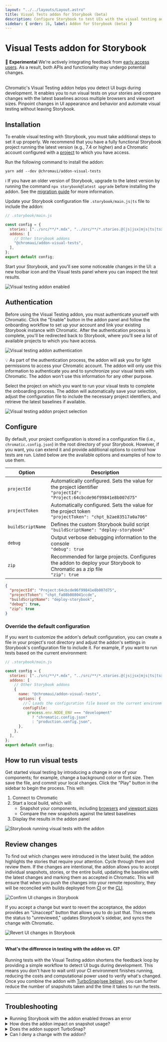 ```yaml
---
layout: "../../layouts/Layout.astro"
title: Visual Tests addon for Storybook (beta)
description: Configure Storybook to test UIs with the visual testing addon
sidebar: { order: 16, label: Addon for Storybook (beta) }
---
```


# Visual Tests addon for Storybook

<div class="aside" style="margin-bottom: 2rem;">

🧪 **Experimental** We're actively integrating feedback from [early access users](https://forms.gle/NCDV1BMGuNfjWrPm9). As a result, both APIs and functionality may undergo potential changes.

</div>

Chromatic's Visual Testing addon helps you detect UI bugs during development. It enables you to run visual tests on your stories and compare changes with the latest baselines across multiple browsers and viewport sizes. Pinpoint changes in UI appearance and behavior and automate visual testing without leaving Storybook.

## Installation

To enable visual testing with Storybook, you must take additional steps to set it up properly. We recommend that you have a fully functional Storybook project running the latest version (e.g., 7.4 or higher) and a Chromatic account configured with a [project](/docs/setup#sign-up) to which you have access.

Run the following command to install the addon:

```shell
yarn add --dev @chromaui/addon-visual-tests
```

<div class="aside">

ℹ️ If you have an older version of Storybook, upgrade to the latest version by running the command `npx storybook@latest upgrade` before installing the addon. See the [migration guide](https://storybook.js.org/docs/7.0/react/migration-guide) for more information.

</div>

Update your Storybook configuration file `.storybook/main.js|ts` file to include the addon:

```js
// .storybook/main.js

const config = {
  stories: ["../src/**/*.mdx", "../src/**/*.stories.@(js|jsx|mjs|ts|tsx)"],
  addons: [
    // Other Storybook addons
    "@chromaui/addon-visual-tests",
  ],
};
export default config;
```

Start your Storybook, and you'll see some noticeable changes in the UI: a new toolbar icon and the Visual tests panel where you can inspect the test results.

![Visual testing addon enabled](../../images/visual-tests-enable.png)

## Authentication

Before using the Visual Testing addon, you must authenticate yourself with Chromatic. Click the "Enable" button in the addon panel and follow the onboarding workflow to set up your account and link your existing Storybook instance with Chromatic. After the authentication process is complete, you'll be redirected back to Storybook, where you'll see a list of available projects to which you have access.

![Visual testing addon authentication](../../images/visual-tests-sign-in.png)

<div class="aside">

💡 As part of the authentication process, the addon will ask you for light permissions to access your Chromatic account. The addon will only use this information to authenticate you and to synchronize your visual tests with Chromatic. The addon won't use this information for any other purpose.

</div>

Select the project on which you want to run your visual tests to complete the onboarding process. The addon will automatically save your selection, adjust the configuration file to include the necessary project identifiers, and retrieve the latest baselines if available.

![Visual testing addon project selection](../../images/visual-tests-project-selection.png)

## Configure

By default, your project configuration is stored in a configuration file (i.e., `chromatic.config.json`) in the root directory of your Storybook. However, if you want, you can extend it and provide additional options to control how tests are run. Listed below are the available options and examples of how to use them.

| Option            | Description                                                                                                                  |
| ----------------- | ---------------------------------------------------------------------------------------------------------------------------- |
| `projectId`       | Automatically configured. Sets the value for the project identifier <br/> `"projectId": "Project:64cbcde96f99841e8b007d75"`  |
| `projectToken`    | Automatically configured. Sets the value for the project token <br/> `"projectToken": "chpt_b2ae83517a0a706"`                |
| `buildScriptName` | Defines the custom Storybook build script <br/> `"buildScriptName": "deploy-storybook"`                                      |
| `debug`           | Output verbose debugging information to the console <br/> `"debug": true`                                                    |
| `zip`             | Recommended for large projects. Configures the addon to deploy your Storybook to Chromatic as a zip file <br/> `"zip": true` |

```json
{
  "projectId": "Project:64cbcde96f99841e8b007d75",
  "projectToken": "chpt_fa88b088041ccde",
  "buildScriptName": "deploy-storybook",
  "debug": true,
  "zip": true
}
```

### Override the default configuration

If you want to customize the addon's default configuration, you can create a file in your project's root directory and adjust the addon's settings in Storybook's configuration file to include it. For example, if you want to run tests based on the current environment:

```js
// .storybook/main.js

const config = {
  stories: ["../src/**/*.mdx", "../src/**/*.stories.@(js|jsx|mjs|ts|tsx)"],
  addons: [
    // Other Storybook addons
    {
      name: "@chromaui/addon-visual-tests",
      options: {
        //👇 Loads the configuration file based on the current environment
        configFile:
          process.env.NODE_ENV === "development"
            ? "chromatic.config.json"
            : "production.config.json",
      },
    },
  ],
};
export default config;
```

## How to run visual tests

Get started visual testing by introducing a change in one of your components; for example, change a background color or font size. Then save the file, and commit your local changes. Click the "Play" button in the sidebar to begin the process. This will:

1. Connect to Chromatic
2. Start a local build, which will:
   - Snapshot your components, including [browsers](/docs/browsers) and [viewport sizes](/docs/viewports)
   - Compare the new snapshots against the latest baselines
3. Display the results in the addon panel

![Storybook running visual tests with the addon](../../images/visual-tests-run-tests.png)

## Review changes

To find out which changes were introduced in the latest build, the addon highlights the stories that require your attention. Cycle through them and review them. If the changes are intentional, the addon allows you to accept individual snapshots, stories, or the entire build, updating the baseline with the latest changes and marking them as accepted in Chromatic. This will ensure that when you push the changes into your remote repository, they will be reconciled with builds deployed from [CI](/docs/ci) or the [CLI](/docs/cli).

![Confirm UI changes in Storybook](../../images/visual-tests-accept-all.png)

If you accept a change but want to revert the acceptance, the addon provides an "Unaccept" button that allows you to do just that. This resets the status to "unreviewed," updates Storybook's sidebar, and syncs the change with Chromatic.

![Revert UI changes in Storybook](../../images/visual-tests-unaccept.png)

---

#### What's the difference in testing with the addon vs. CI?

Running tests with the Visual Testing addon shortens the feedback loop by providing a simple workflow to detect UI bugs during development. This means you don't have to wait until your CI environment finishes running, reducing the costs and computational power used to verify what's changed. Once you combine the addon with [TurboSnap](/docs/turbosnap)([see below](#turbosnap-support)), you can further reduce the number of snapshots taken and the time it takes to run the tests.

---

## Troubleshooting

<details>
<summary>Running Storybook with the addon enabled throws an error</summary>

When running Storybook with the addon enabled, you may encounter the following error:

```shell
const stringWidth = require('string-width');

Error [ERR_REQUIRE_ESM]: require() of ES Module /my-project/node_modules/string-width/index.js is not supported.
```

This is a [known issue](https://github.com/storybookjs/storybook/issues/22431#issuecomment-1630086092) when using an older version of the Yarn package manager (e.g., version 1.x). To solve this issue, you can upgrade to the latest stable version. However, if you cannot upgrade, adjust your `package.json` file and provide a resolution field to enable the Yarn package manager to install the correct dependencies. In doing so, you may be required to delete your `node_modules` directory and `yarn.lock` file before installing the dependencies again.

```json
{
  "resolutions": {
    "jackspeak": "2.1.1"
  }
}
```

</details>

<details>
<summary>How does the addon impact on snapshot usage?</summary>

Running tests with the addon enabled still counts towards your monthly snapshot usage, but they're likely to stay the same despite the number of builds you run. By default, it will follow the same pattern as running tests from CI or CLI (i.e., one snapshot per story, browser). If you have enabled [modes](/docs/modes), the addon will also take them into account. However, for customers who are subscribed to the early access program, the snapshots taken will not be billed until the end of the program. If you still see them listed in your bill or have any questions, contact us <a class="intercom-concierge-bot"><b>via in-app chat</b></a>.

</details>

<details>
<summary id="turbosnap-support">Does the addon support TurboSnap?</summary>

No. The Visual Testing addon is still in its early access stage. Support for TurboSnap will be added as part of a future release.

</details>

<details>
<summary>Can I deny a change with the addon?</summary>

No. Denying changes is only available when running builds from CI or the CLI. If you need to, you can revert changes by clicking the "Unaccept" button in the addon panel and re-running the tests to verify them.

</details>
